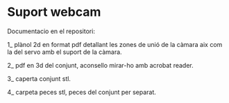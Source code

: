 # Suport webcam

Documentacio en el repositori:

1_ plànol 2d en format pdf detallant les zones de unió de la càmara aix com la del servo amb el suport de la càmara.

2_ pdf en 3d del conjunt, aconsello mirar-ho amb acrobat reader.

3_ caperta conjunt stl.

4_ carpeta peces stl, peces del conjunt per separat.
